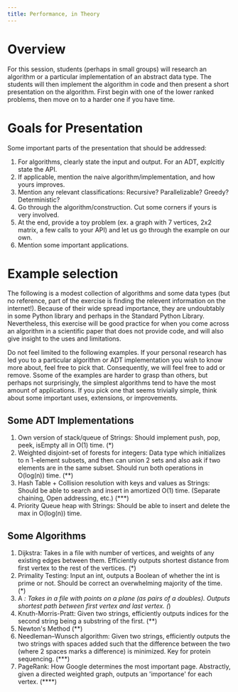 ```yaml
---
title: Performance, in Theory
---
```


# Overview

For this session, students (perhaps in small groups) will research an algorithm or a particular implementation of an abstract data type. The students will then implement the algorithm in code and then present a short presentation on the algorithm. First begin with one of the lower ranked problems, then move on to a harder one if you have time.

# Goals for Presentation 

Some important parts of the presentation that should be addressed:

1. For algorithms, clearly state the input and output. For an ADT, explcitly state the API.
2. If applicable, mention the naive algorithm/implementation, and how yours improves.
3. Mention any relevant classifications: Recursive? Parallelizable? Greedy? Deterministic?
4. Go through the algorithm/construction. Cut some corners if yours is very involved.
5. At the end, provide a toy problem (ex. a graph with 7 vertices, 2x2 matrix, a few calls to your API) and let us go through the example on our own.
6. Mention some important applications.

# Example selection

The following is a modest collection of algorithms and some data types (but no reference, part of the exercise is finding the relevent information on the internet!). Because of their wide spread importance, they are undoubtably in some Python library and perhaps in the Standard Python Library. Nevertheless, this exercise will be good practice for when you come across an algorithm in a scientific paper that does not provide code, and will also give insight to the uses and limitations.

Do not feel limited to the following examples. If your personal research has led you to a particular algorithm or ADT implementation you wish to know more about, feel free to pick that. Consequently, we will feel free to add or remove. Ssome of the examples are harder to grasp than others, but perhaps not surprisingly, the simplest algorithms tend to have the most amount of applications. If you pick one that seems trivially simple, think about some important uses, extensions, or improvements.

## Some ADT Implementations

1. Own version of stack/queue of Strings: Should implement push, pop, peek, isEmpty all in O(1) time. (*)
2. Weighted disjoint-set of forests for integers: Data type which initializes to n 1-element subsets, and then can union 2 sets and also ask if two elements are in the same subset. Should run both operations in O(log(n)) time. (**)
3. Hash Table + Collision resolution with keys and values as Strings: Should be able to search and insert in amortized O(1) time. (Separate chaining, Open addressing, etc.) (***)
4. Priority Queue heap with Strings: Should be able to insert and delete the max in O(log(n)) time. 

## Some Algorithms

1. Dijkstra: Takes in a file with number of vertices, and weights of any existing edges between them. Efficiently outputs shortest distance from first vertex to the rest of the vertices. (*)
2. Primality Testing: Input an int, outputs a Boolean of whether the int is prime or not. Should be correct an overwhelming majority of the time. (*)
3. A *: Takes in a file with points on a plane (as pairs of a doubles). Outputs shortest path between first vertex and last vertex. (*)
4. Knuth-Morris-Pratt: Given two strings, efficiently outputs indices for the second string being a substring of the first. (**)
5. Newton's Method (**)
6. Needleman–Wunsch algorithm: Given two strings, efficiently outputs the two strings with spaces added such that the difference between the two (where 2 spaces marks a difference) is minimized. Key for protein sequencing. (***)
7. PageRank: How Google determines the most important page. Abstractly, given a directed weighted graph, outputs an 'importance' for each vertex. (****)

